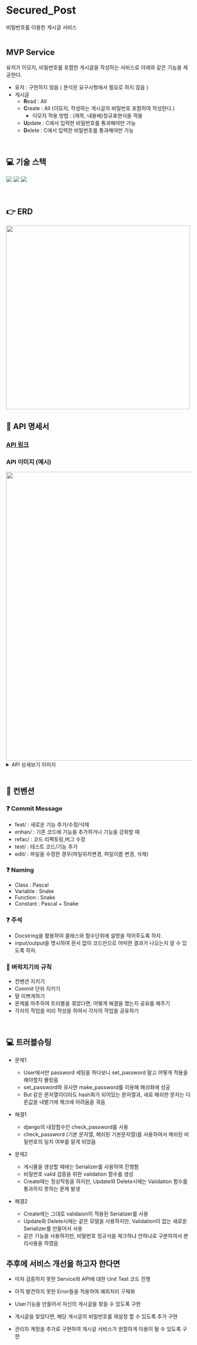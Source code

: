 # Secured_Post

비밀번호를 이용한 게시글 서비스
<br>
<br>

## MVP Service
유저가 이모지, 비밀번호를 포함한 게시글을 작성하는 서비스로 아래와 같은 기능을 제공한다.

- 유저 : 구현하지 않음 ( 분석된 요구사항에서 필요로 하지 않음 )
- 게시글
    - **R**ead : All
    - **C**reate : All (이모지, 작성하는 게시글의 비밀번호 포함하여 작성한다.)
        - 이모지 적용 방법 : (제목, 내용에)정규표현식을 적용
    - **U**pdate : C에서 입력한 비밀번호를 통과해야만 가능
    - **D**elete : C에서 입력한 비밀번호를 통과해야만 가능
<br>

## 💻 기술 스택

<div style='flex'>
<img src="https://img.shields.io/badge/Python3.9.5-3776AB?style=for-the-badge&logo=Python&logoColor=white" >
<img src="https://img.shields.io/badge/Django-092E20?style=for-the-badge&logo=Django&logoColor=white">
<img src="https://img.shields.io/badge/Django REST framework-092E20?style=for-the-badge&logo=Django REST framework&logoColor=white">
</div>
<br>
<br>

## 👉 ERD

<img width="500" src="https://user-images.githubusercontent.com/101394490/188778444-95b9ce69-697b-4d75-bab7-2880f605a994.png" />
<br>

## 🙏 API 명세서

### [API 링크](https://www.notion.so/617c8233819e4cc58a47979f609ac178) 

### **API 이미지 (예시)**
 <img width="785" src="https://user-images.githubusercontent.com/101394490/188778870-c50b268f-013e-4bdc-b1b2-87aae520afc8.png" />

<details>
<summary>API 상세보기 이미지</summary> <br>
<div markdown="1">
 <img width="500" src="https://user-images.githubusercontent.com/101394490/188778490-1ad715ab-cad5-48cd-ae29-1e15da7d2498.png" />
</div>
</details>
<br>

## 📌 컨벤션

### ❓ Commit Message

- feat/ : 새로운 기능 추가/수정/삭제
- enhan/ : 기존 코드에 기능을 추가하거나 기능을 강화할 때
- refac/ : 코드 리팩토링,버그 수정
- test/ : 테스트 코드/기능 추가
- edit/ : 파일을 수정한 경우(파일위치변경, 파일이름 변경, 삭제)

### ❓ Naming

- Class : Pascal
- Variable : Snake
- Function : Snake
- Constant : Pascal + Snake

### ❓ 주석

- Docstring을 활용하여 클래스와 함수단위에 설명을 적어주도록 하자.
- input/output을 명시하여 문서 없이 코드만으로 어떠한 결과가 나오는지 알 수 있도록 하자.

### 🚷 벼락치기의 규칙

- 컨벤션 지키기
- Commit 단위 지키기
- 말 이쁘게하기
- 문제를 마주하여 트러블을 겪었다면, 어떻게 해결을 했는지 공유를 해주기
- 각자의 작업을 미리 작성을 하여서 각자의 작업을 공유하기
<br>

## 💻 트러블슈팅
- 문제1
    - User에서만 password 세팅을 하다보니 set_password 말고 어떻게 적용을 해야할지 몰랐음
    - set_password와 유사한 make_password를 이용해 해쉬화에 성공
    - But 같은 문자열이더라도 hash화가 되어있는 문자열과, 새로 해쉬한 문자는 다른값을 내뱉기에 체크에 어려움을 겪음
- 해결1
    - django의 내장함수인 check_password를 사용
    - check_password (기본 문자열, 해쉬된 기본문자열)를 사용하여서 해쉬된 비밀번호의 일치 여부를 알게 되었음
    
- 문제2
    - 게시물을 생성할 때에는 Serializer를 사용하여 진행함
    - 비밀번호 valid 검증을 위한 validation 함수를 생성
    - Create때는 정상작동을 하지만, Update와 Delete시에는 Validation 함수를 통과하지 못하는 문제 발생
- 해결2
    - Create에는 그대로 validaion이 적용된 Serializer를 사용
    - Update와 Delete시에는 같은 모델을 사용하지만, Validation이 없는 새로운 Serializer를 만들어서 사용
    - 같은 기능을 사용하지만, 비밀번호 정규식을 체크하냐 안하냐로 구분하여서 분리사용을 하였음

## 추후에 서비스 개선을 하고자 한다면

- 미처 검증하지 못한 Service와 API에 대한 Unit Test 코드 진행
- 아직 발견하지 못한 Error들을 적용하여 예외처리 구체화

- User기능을 만들어서 자신의 게시글을 찾을 수 있도록 구현
- 게시글을 찾았다면, 해당 게시글의 비밀번호를 재설정 할 수 있도록 추가 구현

- 관리자 계정을 추가로 구현하여 게시글 서비스가 원할하게 이용이 될 수 있도록 구현

